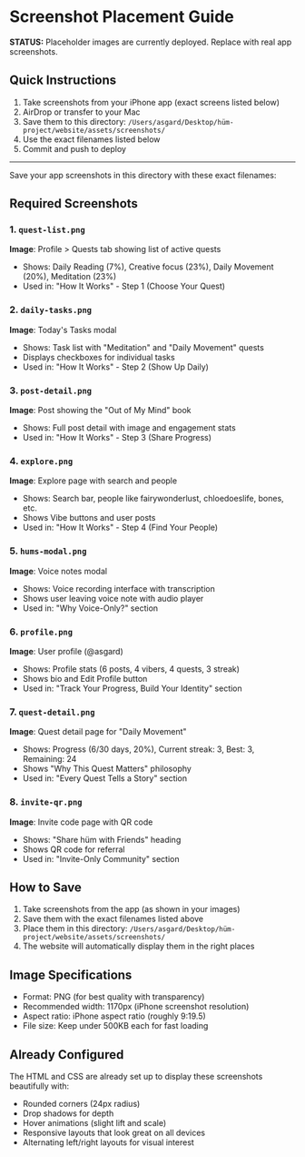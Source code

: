 # Screenshot Placement Guide

**STATUS:** Placeholder images are currently deployed. Replace with real app screenshots.

## Quick Instructions

1. Take screenshots from your iPhone app (exact screens listed below)
2. AirDrop or transfer to your Mac
3. Save them to this directory: `/Users/asgard/Desktop/hüm-project/website/assets/screenshots/`
4. Use the exact filenames listed below
5. Commit and push to deploy

---

Save your app screenshots in this directory with these exact filenames:

## Required Screenshots

### 1. `quest-list.png`
**Image**: Profile > Quests tab showing list of active quests
- Shows: Daily Reading (7%), Creative focus (23%), Daily Movement (20%), Meditation (23%)
- Used in: "How It Works" - Step 1 (Choose Your Quest)

### 2. `daily-tasks.png`
**Image**: Today's Tasks modal
- Shows: Task list with "Meditation" and "Daily Movement" quests
- Displays checkboxes for individual tasks
- Used in: "How It Works" - Step 2 (Show Up Daily)

### 3. `post-detail.png`
**Image**: Post showing the "Out of My Mind" book
- Shows: Full post detail with image and engagement stats
- Used in: "How It Works" - Step 3 (Share Progress)

### 4. `explore.png`
**Image**: Explore page with search and people
- Shows: Search bar, people like fairywonderlust, chloedoeslife, bones, etc.
- Shows Vibe buttons and user posts
- Used in: "How It Works" - Step 4 (Find Your People)

### 5. `hums-modal.png`
**Image**: Voice notes modal
- Shows: Voice recording interface with transcription
- Shows user leaving voice note with audio player
- Used in: "Why Voice-Only?" section

### 6. `profile.png`
**Image**: User profile (@asgard)
- Shows: Profile stats (6 posts, 4 vibers, 4 quests, 3 streak)
- Shows bio and Edit Profile button
- Used in: "Track Your Progress, Build Your Identity" section

### 7. `quest-detail.png`
**Image**: Quest detail page for "Daily Movement"
- Shows: Progress (6/30 days, 20%), Current streak: 3, Best: 3, Remaining: 24
- Shows "Why This Quest Matters" philosophy
- Used in: "Every Quest Tells a Story" section

### 8. `invite-qr.png`
**Image**: Invite code page with QR code
- Shows: "Share hüm with Friends" heading
- Shows QR code for referral
- Used in: "Invite-Only Community" section

## How to Save

1. Take screenshots from the app (as shown in your images)
2. Save them with the exact filenames listed above
3. Place them in this directory: `/Users/asgard/Desktop/hüm-project/website/assets/screenshots/`
4. The website will automatically display them in the right places

## Image Specifications

- Format: PNG (for best quality with transparency)
- Recommended width: 1170px (iPhone screenshot resolution)
- Aspect ratio: iPhone aspect ratio (roughly 9:19.5)
- File size: Keep under 500KB each for fast loading

## Already Configured

The HTML and CSS are already set up to display these screenshots beautifully with:
- Rounded corners (24px radius)
- Drop shadows for depth
- Hover animations (slight lift and scale)
- Responsive layouts that look great on all devices
- Alternating left/right layouts for visual interest
